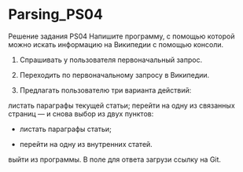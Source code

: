 # Parsing_PS04
 Решение задания PS04
Напишите программу, с помощью которой можно искать информацию на Википедии с помощью консоли.

1. Спрашивать у пользователя первоначальный запрос.

2. Переходить по первоначальному запросу в Википедии.

3. Предлагать пользователю три варианта действий:

листать параграфы текущей статьи;
перейти на одну из связанных страниц — и снова выбор из двух пунктов:
- листать параграфы статьи;

- перейти на одну из внутренних статей.

выйти из программы.
В поле для ответа загрузи ссылку на Git.